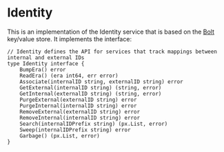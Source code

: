 # Identity

This is an implementation of the Identity service that is based on the [Bolt](https://github.com/etcd-io/bbolt) key/value store. It implements the interface:

```
// Identity defines the API for services that track mappings between internal and external IDs
type Identity interface {
	BumpEra() error
	ReadEra() (era int64, err error)
	Associate(internalID string, externalID string) error
	GetExternal(internalID string) (string, error)
	GetInternal(externalID string) (string, error)
	PurgeExternal(externalID string) error
	PurgeInternal(internalID string) error
	RemoveExternal(externalID string) error
	RemoveInternal(internalID string) error
	Search(internalIDPrefix string) (px.List, error)
	Sweep(internalIDPrefix string) error
	Garbage() (px.List, error)
}
```
